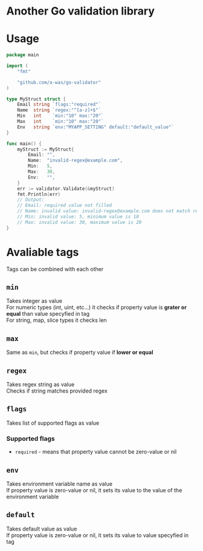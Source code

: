 # Another Go validation library

# Usage

```go
package main

import (
	"fmt"

	"github.com/a-was/go-validator"
)

type MyStruct struct {
	Email string `flags:"required"`
	Name  string `regex:"^[a-z]+$"`
	Min   int    `min:"10" max:"20"`
	Max   int    `min:"10" max:"20"`
	Env   string `env:"MYAPP_SETTING" default:"default_value"`
}

func main() {
	myStruct := MyStruct{
		Email: "",
		Name:  "invalid-regex@example.com",
		Min:   5,
		Max:   30,
		Env:   "",
	}
	err := validator.Validate(&myStruct)
	fmt.Println(err)
	// Output:
	// Email: required value not filled
	// Name: invalid value: invalid-regex@example.com does not match regex ^[a-z]+$
	// Min: invalid value: 5, minimum value is 10
	// Max: invalid value: 30, maximum value is 20
}
```

# Avaliable tags

Tags can be combined with each other

## `min`
Takes integer as value <br />
For numeric types (int, uint, etc...) it checks if property value is **grater or equal** than value specyfied in tag <br />
For string, map, slice types it checks len

## `max`
Same as `min`, but checks if property value if **lower or equal**

## `regex`
Takes regex string as value <br />
Checks if string matches provided regex

## `flags`
Takes list of supported flags as value
### Supported flags
- `required` - means that property value cannot be zero-value or nil

## `env`
Takes environment variable name as value <br />
If property value is zero-value or nil, it sets its value to the value of the environment variable <br />

## `default`
Takes default value as value <br />
If property value is zero-value or nil, it sets its value to value specyfied in tag
